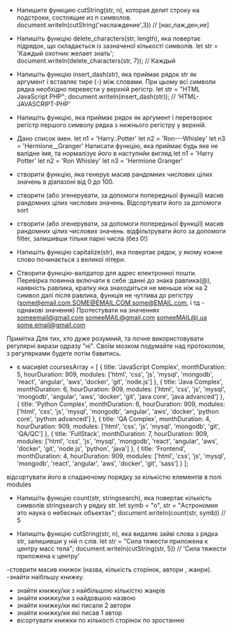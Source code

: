 - Напишите функцию cutString(str, n), которая делит строку на подстроки, состоящие из n символов.
  document.writeln(cutString('наслаждение',3)) // [нас,лаж,ден,ие]
- Напишіть функцію delete_characters(str, length), яка повертає підрядок, що складається із зазначеної кількості символів.
  let str = 'Каждый охотник желает знать';
  document.writeln(delete_characters(str, 7)); // Каждый

- Напишіть функцію insert_dash(str), яка приймає рядок str як аргумент і вставляє тире (-) між словами. При цьому всі символи рядка необхідно перевести у верхній регістр.
  let str = "HTML JavaScript PHP";
  document.writeln(insert_dash(str)); // 'HTML-JAVASCRIPT-PHP'

- Напишіть функцію, яка приймає рядок як аргумент і перетворює регістр першого символу рядка з нижнього регістру у верхній.

- Дано список імен.
  let n1 = 'Harry..Potter'
  let n2 = 'Ron---Whisley'
  let n3 = 'Hermione__Granger'
  Написати функцію, яка приймає будь яке не валідне імя, та нормалізує його в наступнйи вигляд
  let n1 = 'Harry Potter'
  let n2 = 'Ron Whisley'
  let n3 = 'Hermione Granger'

- створити функцію, яка генерує масив рандомних числових цілих значень в діапазоні від 0 до 100.
- створити (або згенерувати, за допомоги попередньої функції) масив рандомних цілих числових значень. Відсортувати його за допомоги sort
- створити (або згенерувати, за допомоги попередньої функції) масив рандомних цілих числових значень. відфільтрувати  його за допомоги filter, залишивши тільки парні числа (без 0!)

- Напишіть функцію capitalize(str), яка повертає рядок, у якому кожне слово починається з великої літери.
- Створити функцію-валідатор для адрес електронної пошти. Перевірка повинна включати в себе :данні до знака равлика(@), наявність равлика, крапку яка знаходиться не меньше ніж на 2 символ далі після равлика, функція не чутлива до регістру (some@email.com,SOME@EMAIL.COM,some@EMAIL.com, і тд - однакові значення)
  Протестувати на значеннях
  someemail@gmail.com
  someeMAIL@gmail.com
  someeMAIL@i.ua
  some.email@gmail.com

Примітка
Для тих, хто дуже розумний, та почне використовувати регулярні вирази одразу "ні". Своїм мозком подумайте над протоколом, з регулярками будете потім бавитись.

- є масивlet coursesArray = [
  {
  title: 'JavaScript Complex',
  monthDuration: 5,
  hourDuration: 909,
  modules: ['html', 'css', 'js', 'mysql', 'mongodb', 'react', 'angular', 'aws', 'docker', 'git', 'node.js']
  },
  {
  title: 'Java Complex',
  monthDuration: 6,
  hourDuration: 909,
  modules: ['html',
  'css',
  'js',
  'mysql',
  'mongodb',
  'angular',
  'aws',
  'docker',
  'git',
  'java core',
  'java advanced']
  },
  {
  title: 'Python Complex',
  monthDuration: 6,
  hourDuration: 909,
  modules: ['html',
  'css',
  'js',
  'mysql',
  'mongodb',
  'angular',
  'aws',
  'docker',
  'python core',
  'python advanced']
  },
  {
  title: 'QA Complex',
  monthDuration: 4,
  hourDuration: 909,
  modules: ['html', 'css', 'js', 'mysql', 'mongodb', 'git', 'QA/QC']
  },
  {
  title: 'FullStack',
  monthDuration: 7,
  hourDuration: 909,
  modules: ['html',
  'css',
  'js',
  'mysql',
  'mongodb',
  'react',
  'angular',
  'aws',
  'docker',
  'git',
  'node.js',
  'python',
  'java']
  },
  {
  title: 'Frontend',
  monthDuration: 4,
  hourDuration: 909,
  modules: ['html', 'css', 'js', 'mysql', 'mongodb', 'react', 'angular', 'aws', 'docker', 'git', 'sass']
  }
  ];


відсортувати його в спадаючому порядку за кількістю елементів в полі modules

- Напишіть функцію count(str, stringsearch), яка повертає кількість символів stringsearch у рядку str.
  let symb = "о", str = "Астрономия это наука о небесных объектах";
  document.writeln(count(str, symb)) // 5

- Напишіть функцію cutString(str, n), яка видаляє зайві слова з рядка str, залишивши у ній n слів.
  let str = "Сила тяжести приложена к центру масс тела";
  document.writeln(cutString(str, 5)) // 'Сила тяжести приложена к центру'


-стоврити масив книжок (назва, кількість сторінок, автори , жанри).
-знайти наібльшу книжку.
- знайти книжку/ки з найбільшою кількістю жанрів
- знайти книжку/ки з найдовшою назвою
- знайти книжку/ки які писали 2 автори
- знайти книжку/ки які писав 1 автор
- вісортувати книжки по кількості сторінок по зростанню
